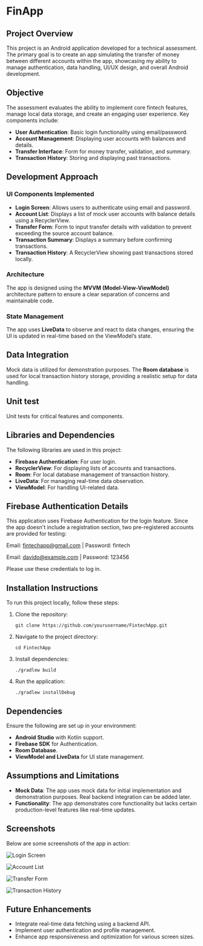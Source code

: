 # FinApp

## Project Overview
This project is an Android application developed for a technical assessment. The primary goal is to create an app simulating the transfer of money between different accounts within the app, showcasing my ability to manage authentication, data handling, UI/UX design, and overall Android development.

## Objective
The assessment evaluates the ability to implement core fintech features, manage local data storage, and create an engaging user experience. Key components include:

* **User Authentication**: Basic login functionality using email/password.
* **Account Management**: Displaying user accounts with balances and details.
* **Transfer Interface**: Form for money transfer, validation, and summary.
* **Transaction History**: Storing and displaying past transactions.

## Development Approach
### UI Components Implemented
* **Login Screen**: Allows users to authenticate using email and password.
* **Account List**: Displays a list of mock user accounts with balance details using a RecyclerView.
* **Transfer Form**: Form to input transfer details with validation to prevent exceeding the source account balance.
* **Transaction Summary**: Displays a summary before confirming transactions.
* **Transaction History**: A RecyclerView showing past transactions stored locally.

### Architecture
The app is designed using the **MVVM (Model-View-ViewModel)** architecture pattern to ensure a clear separation of concerns and maintainable code.

### State Management
The app uses **LiveData** to observe and react to data changes, ensuring the UI is updated in real-time based on the ViewModel’s state.

## Data Integration
Mock data is utilized for demonstration purposes. The **Room database** is used for local transaction history storage, providing a realistic setup for data handling.

## Unit test
 Unit tests for critical features and components.

## Libraries and Dependencies
The following libraries are used in this project:
* **Firebase Authentication**: For user login.
* **RecyclerView**: For displaying lists of accounts and transactions.
* **Room**: For local database management of transaction history.
* **LiveData**: For managing real-time data observation.
* **ViewModel**: For handling UI-related data.

## Firebase Authentication Details

This application uses Firebase Authentication for the login feature. Since the app doesn't include a registration section, two pre-registered accounts are provided for testing:

Email: fintechapp@gmail.com | Password: fintech

Email: davido@example.com | Password: 123456

Please use these credentials to log in.

## Installation Instructions
To run this project locally, follow these steps:

1. Clone the repository:
   ```
   git clone https://github.com/yourusername/FintechApp.git
   ```
2. Navigate to the project directory:
   ```
   cd FintechApp
   ```
3. Install dependencies:
   ```
   ./gradlew build
   ```
4. Run the application:
   ```
   ./gradlew installDebug
   ```

## Dependencies
Ensure the following are set up in your environment:
* **Android Studio** with Kotlin support.
* **Firebase SDK** for Authentication.
* **Room Database**.
* **ViewModel and LiveData** for UI state management.

## Assumptions and Limitations
* **Mock Data**: The app uses mock data for initial implementation and demonstration purposes. Real backend integration can be added later.
* **Functionality**: The app demonstrates core functionality but lacks certain production-level features like real-time updates.

## Screenshots
Below are some screenshots of the app in action:

![Login Screen](https://github.com/user-attachments/assets/your-screenshot-link)

![Account List](https://github.com/user-attachments/assets/your-screenshot-link)

![Transfer Form](https://github.com/user-attachments/assets/your-screenshot-link)

![Transaction History](https://github.com/user-attachments/assets/your-screenshot-link)

## Future Enhancements
* Integrate real-time data fetching using a backend API.
* Implement user authentication and profile management.
* Enhance app responsiveness and optimization for various screen sizes.


